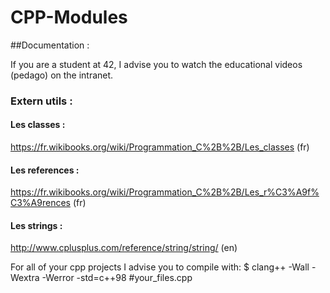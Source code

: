 # CPP-Modules

##Documentation :

If you are a student at 42, I advise you to watch the educational videos (pedago) on the intranet.

###	Extern utils :

#### Les classes :
https://fr.wikibooks.org/wiki/Programmation_C%2B%2B/Les_classes  (fr)

#### Les references :
https://fr.wikibooks.org/wiki/Programmation_C%2B%2B/Les_r%C3%A9f%C3%A9rences  (fr)

#### Les strings :
http://www.cplusplus.com/reference/string/string/  (en)



For all of your cpp projects I advise you to compile with:
$ clang++ -Wall -Wextra -Werror -std=c++98 #your_files.cpp

